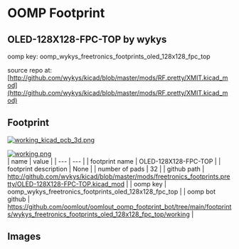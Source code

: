 # OOMP Footprint  
## OLED-128X128-FPC-TOP  by wykys  
  
oomp key: oomp_wykys_freetronics_footprints_oled_128x128_fpc_top  
  
source repo at: [http://github.com/wykys/kicad/blob/master/mods/RF.pretty/XMIT.kicad_mod](http://github.com/wykys/kicad/blob/master/mods/RF.pretty/XMIT.kicad_mod)  
## Footprint  
  
[![working_kicad_pcb_3d.png](working_kicad_pcb_3d_600.png)](working_kicad_pcb_3d.png)  
  
[![working.png](working_600.png)](working.png)  
| name | value | 
| --- | --- | 
| footprint name | OLED-128X128-FPC-TOP | 
| footprint description | None | 
| number of pads | 32 | 
| github path | http://github.com/wykys/kicad/blob/master/mods/freetronics_footprints.pretty/OLED-128X128-FPC-TOP.kicad_mod | 
| oomp key | oomp_wykys_freetronics_footprints_oled_128x128_fpc_top | 
| oomp bot github | https://github.com/oomlout/oomlout_oomp_footprint_bot/tree/main/footprints/wykys_freetronics_footprints_oled_128x128_fpc_top/working | 
## Images  
